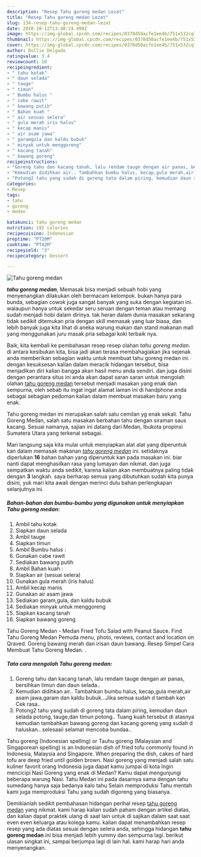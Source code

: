 ```yaml
---
description: "Resep Tahu goreng medan Lezat"
title: "Resep Tahu goreng medan Lezat"
slug: 134-resep-tahu-goreng-medan-lezat
date: 2020-10-12T13:48:24.498Z
image: https://img-global.cpcdn.com/recipes/0378d50acfe1ee4b/751x532cq70/tahu-goreng-medan-foto-resep-utama.jpg
thumbnail: https://img-global.cpcdn.com/recipes/0378d50acfe1ee4b/751x532cq70/tahu-goreng-medan-foto-resep-utama.jpg
cover: https://img-global.cpcdn.com/recipes/0378d50acfe1ee4b/751x532cq70/tahu-goreng-medan-foto-resep-utama.jpg
author: Dollie Delgado
ratingvalue: 3.4
reviewcount: 10
recipeingredient:
- " tahu kotak"
- " daun selada"
- " tauge"
- " timun"
- " Bumbu halus "
- " cabe rawit"
- " bawang putih"
- " Bahan kuah "
- " air sesuai selera"
- " gula merah iris halus"
- " kecap manis"
- " air asam jawa"
- " garamgula dan kaldu bubuk"
- " minyak untuk menggoreng"
- " kacang tanah"
- " bawang goreng"
recipeinstructions:
- "Goreng tahu dan kacang tanah, lalu rendam tauge dengan air panas, bersihkan timun dan daun selada.."
- "Kemudian didihkan air.. Tambahkan bumbu halus, kecap,gula merah,air asam jawa,garam dan kaldu bubuk...Jika semua sudah d tambah kan Cek rasa.."
- "Potong2 tahu yang sudah di goreng tata dalam piring, kemudian daun selada potong, tauge,dan timun potong.. Tuang kuah tersebut di atasnya kemudian tambahkan bawang goreng dan kacang goreng yang sudah d haluskan.. selesaaii selamat mencoba bundaa.."
categories:
- Resep
tags:
- tahu
- goreng
- medan

katakunci: tahu goreng medan 
nutrition: 192 calories
recipecuisine: Indonesian
preptime: "PT20M"
cooktime: "PT42M"
recipeyield: "3"
recipecategory: Dessert

---
```



![Tahu goreng medan](https://img-global.cpcdn.com/recipes/0378d50acfe1ee4b/751x532cq70/tahu-goreng-medan-foto-resep-utama.jpg)

<b><i>tahu goreng medan</i></b>, Memasak bisa menjadi sebuah hobi yang menyenangkan dilakukan oleh bermacam kelompok. bukan hanya para bunda, sebagian cowok juga sangat banyak yang suka dengan kegiatan ini. walaupun hanya untuk sekedar seru seruan dengan teman atau memang sudah menjadi hobi dalam dirinya. tak heran dalam dunia masakan sekarang tidak sedikit ditemukan pria dengan skill memasak yang luar biasa, dan lebih banyak juga kita lihat di aneka warung makan dan stand makanan mall yang menggunakan juru masak pria sebagai koki terbaik nya.

Baik, kita kembali ke pembahasan resep resep olahan <i>tahu goreng medan</i>. di antara kesibukan kita, bisa jadi akan terasa membahagiakan jika sejenak anda memberikan sebagian waktu untuk membuat tahu goreng medan ini. dengan kesuksesan kalian dalam meracik hidangan tersebut, bisa menjadikan diri kalian bangga akan hasil menu anda sendiri. dan juga disini dengan perantara situs ini anda akan dapat saran saran untuk mengolah olahan <u>tahu goreng medan</u> tersebut menjadi masakan yang enak dan sempurna, oleh sebab itu ingat ingat alamat laman ini di handphone anda sebagai sebagian pedoman kalian dalam membuat masakan baru yang enak.

Tahu goreng medan ini merupakan salah satu cemilan yg enak sekali. Tahu Goreng Medan, salah satu masakan berbahan tahu dengan siraman saus kacang. Sesuai namanya, sajian ini datang dari Medan, Ibukota propinsi Sumatera Utara yang terkenal sebagai.


Mari langsung saja kita mulai untuk menyiapkan alat alat yang diperuntuk kan dalam memasak makanan <u><i>tahu goreng medan</i></u> ini. setidaknya diperlukan <b>16</b> bahan bahan yang diperuntuk kan pada masakan ini. biar nanti dapat menghasilkan rasa yang lumayan dan nikmat. dan juga sempatkan waktu anda sedikit, karena kalian akan membuatnya paling tidak dengan <b>3</b> langkah. saya berharap semua yang dibutuhkan sudah kita punya disini, yuk mari kita awali dengan merinci dulu bahan perlengkapan selanjutnya ini.

<!--inarticleads1-->

##### Bahan-bahan dan bumbu-bumbu yang digunakan untuk menyiapkan Tahu goreng medan:

1. Ambil  tahu kotak
1. Siapkan  daun selada
1. Ambil  tauge
1. Siapkan  timun
1. Ambil  Bumbu halus :
1. Gunakan  cabe rawit
1. Sediakan  bawang putih
1. Ambil  Bahan kuah :
1. Siapkan  air (sesuai selera)
1. Gunakan  gula merah (iris halus)
1. Ambil  kecap manis
1. Gunakan  air asam jawa
1. Sediakan  garam,gula, dan kaldu bubuk
1. Sediakan  minyak untuk menggoreng
1. Siapkan  kacang tanah
1. Siapkan  bawang goreng


Tahu Goreng Medan - Medan Fried Tofu Salad with Peanut Sauce. Find Tahu Goreng Medan Pemuda menu, photo, reviews, contact and location on Qraved. Goreng bawang merah dan irisan daun bawang. Resep Simpel Cara Membuat Tahu Goreng Medan. . 

<!--inarticleads2-->

##### Tata cara mengolah Tahu goreng medan:

1. Goreng tahu dan kacang tanah, lalu rendam tauge dengan air panas, bersihkan timun dan daun selada..
1. Kemudian didihkan air.. Tambahkan bumbu halus, kecap,gula merah,air asam jawa,garam dan kaldu bubuk...Jika semua sudah d tambah kan Cek rasa..
1. Potong2 tahu yang sudah di goreng tata dalam piring, kemudian daun selada potong, tauge,dan timun potong.. Tuang kuah tersebut di atasnya kemudian tambahkan bawang goreng dan kacang goreng yang sudah d haluskan.. selesaaii selamat mencoba bundaa..


Tahu goreng (Indonesian spelling) or Tauhu goreng (Malaysian and Singaporean spelling) is an Indonesian dish of fried tofu commonly found in Indonesia, Malaysia and Singapore. When preparing the dish, cakes of hard tofu are deep fried until golden brown. Nasi goreng yang menjadi salah satu kuliner favorit orang Indonesia juga dapat kamu jumpai di kota Ingin mencicipi Nasi Goreng yang enak di Medan? Kamu dapat mengunjungi beberapa warung Nasi. Tahu Medan ini pada dasarnya sama dengan tahu sumedang hanya saja bedanya kalo tahu Selain memproduksi Tahu mentah kami juga memproduksi Tahu yang sudah digoreng yang biasanya. 

Demikianlah sedikit pembahasan hidangan perihal resep <u>tahu goreng medan</u> yang nikmat. kami harap kalian sudah paham dengan artikel diatas, dan kalian dapat praktek ulang di saat lain untuk di sajikan dalam saat saat even even keluarga atau kolega kamu. kalian dapat menambahkan resep resep yang ada diatas sesuai dengan selera anda, sehingga hidangan <b>tahu goreng medan</b> ini bisa menjadi lebih yummy dan sempurna lagi. berikut ulasan singkat ini, sampai berjumpa lagi di lain hal. kami harap hari anda menyenangkan.
